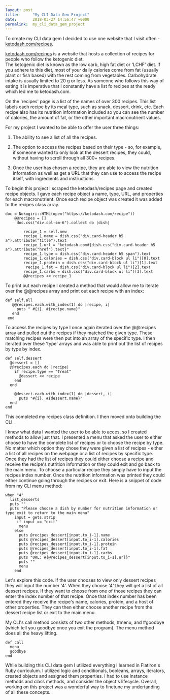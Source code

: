 ```yaml
---
layout: post
title:      "My CLI Data Gem Project"
date:       2018-03-27 14:56:47 +0000
permalink:  my_cli_data_gem_project
---
```


To create my CLI data gem I decided to use one website that I visit often - [ketodash.com/recipes](http://).

[ketodash.com/recipes](http://) is a website that hosts a collection of recipes for people who follow the ketogenic diet.  
The ketogenic diet is known as the low carb, high fat diet or  'LCHF' diet.  If you adhere to this diet, most of your daily calories come from fat (usually plant or fish based) with the rest coming from vegetables.  Carbohydrate intake is usually limited to 20 g or less.  As someone who follows this way of eating it is imperative that I constantly have a list fo recipes at the ready which led me to ketodash.com. 

On the 'recipes' page is a list of the names of over 300 recipes. This list labels each recipe by its meal type, such as snack, dessert, drink, etc. Each recipe also has its nutrition information included so you can see the number of calories, the amount of fat, or the other important macronutrient values.


For my project I wanted to be able to offer the user three things:

   1. The ability to see a list of all the recipes. 

   2. The option to access the recipes based on their type - so, for example, if someone wanted to only look at the dessert recipes, they could, without having to scroll through all 300+ recipes.

   3. Once the user has chosen a recipe, they are able to view the nutrition information as well as get a URL that they can use to access the recipe itself, with ingredients and instructions.  


To begin this project I scraped the ketodash/recipes page and created recipe objects. I gave each recipe object a name, type, URL, and properties for each macronutrient. Once each recipe object was created it was added to the recipes class array.

```
doc = Nokogiri::HTML(open("https://ketodash.com/recipe"))
    @@recipes = []
     doc.css("div.col-sm-6").collect do |dish|

        recipe_1 = self.new
        recipe_1.name = dish.css("div.card-header h5 a").attribute("title").text
        recipe_1.url = "ketodash.com#{dish.css("div.card-header h5 a").attribute("href").text}"
        recipe_1.type = dish.css("div.card-header h5 span").text
        recipe_1.calories = dish.css("div.card-block ul li")[0].text
        recipe_1.protein = dish.css("div.card-block ul li")[1].text
         recipe_1.fat = dish.css("div.card-block ul li")[2].text
        recipe_1.carbs = dish.css("div.card-block ul li")[3].text
        @@recipes << recipe_1
```


To print out each recipe I created a method that would allow me to iterate over the @@recipes array and print out each recipe with an index:

 ```
 def self.all
    @@recipes.each.with_index(1) do |recipe, i|
      puts " #{i}. #{recipe.name}" 
    end
  end
```

To access the recipes by type I once again iterated over the @@recipes array and pulled out the recipes if they matched the given type. These matching recipes were then put into an array of the specific type. I then iterated over these 'type' arrays and was able to print out the list of recipes by type by index. 

```
def self.dessert
  @dessert = []
  @@recipes.each do |recipe|
    if recipe.type == "Treat"
      @dessert << recipe
    end
  end

    @dessert.each.with_index(1) do |dessert, i|
      puts "#{i}. #{dessert.name}"
  end
end
```

This completed my recipes class definition. I then moved onto building the CLI.  

I knew what data I wanted the user to be able to acces, so I created methods to allow just that. I presented a menu that asked the user to either choose to have the complete list of recipes or to choose the recipe by type.  No matter which option they chose they were given a list of recipes - either a list of all recipes on the webpage or a list of recipes by specific type.  Once they had the list of recipes they could either choose a recipe and receive the recipe's nutrition information or they could exit and go back to the main menu.  To choose a particular recipe they simply have to input the recipes index number. Once the nutrition information was printed they could either continue going through the recipes or exit. Here is a snippet of code from my CLI menu method:

  ```
when "4"
    list_desserts
    puts ""
    puts "Please choose a dish by number for nutrition information or type exit to return to the main menu"
      input = gets.strip
       if input == "exit"
        menu
      else
        puts @recipes_dessert[input.to_i-1].name
        puts @recipes_dessert[input.to_i-1].calories
        puts @recipes_dessert[input.to_i-1].protein
        puts @recipes_dessert[input.to_i-1].fat
        puts @recipes_dessert[input.to_i-1].carbs
        puts "URL: #{@recipes_dessert[input.to_i-1].url}"
        puts ""
        menu
      end
```

Let's explore this code.  If the user chooses to view only dessert recipes they will input the number '4'.  When they choose '4' they will get a list of all dessert recipes. If they want to choose from one of those recipes they can enter the index number of that recipe. Once that index number has been entered they receive the recipe's name, calories, protein, and a host of other properties. They can then either choose another recipe from the dessert recipe list or exit to the main menu.  

My CLI's call method consists of two other methods, #menu, and #goodbye (which tell you goodbye once you exit the program). The menu method does all the heavy lifting.

```
def call
  menu
  goodbye
end
```

While building this CLI data gem I utilized everything I learned in Flatiron's Ruby curriculum.  I utilized logic and conditionals, booleans, arrays, iterators, created objects and assigned them properties. I had to use instance methods and class methods, and consider the object's lifecycle.  Overall, working on this project was a wonderful way to finetune my undertanding of all these concepts.









